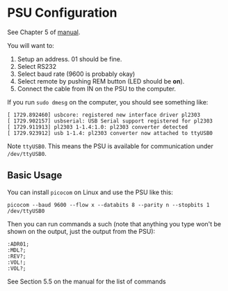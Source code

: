 # PSU Configuration

See Chapter 5 of [manual](https://www.emea.lambda.tdk.com/de/KB/ZUP-User-Manual.pdf).

You will want to:

1. Setup an address. 01 should be fine.
2. Select RS232
3. Select baud rate (9600 is probably okay)
4. Select remote by pushing REM button (LED should be **on**).
5. Connect the cable from IN on the PSU to the computer.

If you run `sudo dmesg` on the computer, you should see something like:

```
[ 1729.892460] usbcore: registered new interface driver pl2303
[ 1729.902157] usbserial: USB Serial support registered for pl2303
[ 1729.911913] pl2303 1-1.4:1.0: pl2303 converter detected
[ 1729.923912] usb 1-1.4: pl2303 converter now attached to ttyUSB0
```

Note `ttyUSB0`. This means the PSU is available for communication under
`/dev/ttyUSB0`.

## Basic Usage

You can install `picocom` on Linux and use the PSU like this:

```
picocom --baud 9600 --flow x --databits 8 --parity n --stopbits 1 /dev/ttyUSB0
```

Then you can run commands a such (note that anything you type won't be
shown on the output, just the output from the PSU):
```
:ADR01;
:MDL?;
:REV?;
:VOL!;
:VOL?;
```

See Section 5.5 on the manual for the list of commands

